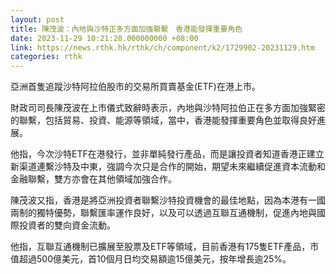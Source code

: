 ```yaml
---
layout: post
title: 陳茂波：內地與沙特正多方面加強聯繫　香港能發揮重要角色
date: 2023-11-29 10:21:28.000000000 +08:00
link: https://news.rthk.hk/rthk/ch/component/k2/1729902-20231129.htm
categories: rthk
---
```


亞洲首隻追蹤沙特阿拉伯股市的交易所買賣基金(ETF)在港上市。

財政司司長陳茂波在上市儀式致辭時表示，內地與沙特阿拉伯正在多方面加強緊密的聯繫，包括貿易、投資、能源等領域，當中，香港能發揮重要角色並取得良好進展。

他指，今次沙特ETF在港發行，並非單純發行產品，而是讓投資者知道香港正建立新渠道連繫沙特及中東，強調今次只是合作的開始，期望未來繼續促進資本流動和金融聯繫，雙方亦會在其他領域加強合作。

陳茂波又指，香港是將亞洲投資者聯繫沙特投資機會的最佳地點，因為本港有一國兩制的獨特優勢，聯繫匯率運作良好，以及可以透過互聯互通機制，促進內地與國際投資者的雙向資金流動。

他指，互聯互通機制已擴展至股票及ETF等領域，目前香港有175隻ETF產品，市值超過500億美元，首10個月日均交易額逾15億美元，按年增長逾25%。
